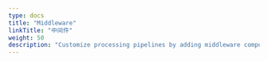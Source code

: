 ```yaml
---
type: docs
title: "Middleware"
linkTitle: "中间件"
weight: 50
description: "Customize processing pipelines by adding middleware components"
---
```


